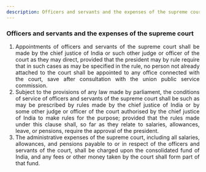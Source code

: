 ```yaml
---
description: Officers and servants and the expenses of the supreme court
---
```


### Officers and servants and the expenses of the supreme court

1. <div style="text-align: justify"> Appointments of officers and servants of the supreme court shall be made by the chief justice of India or such other judge or officer of the court as they may direct, provided that the president may by rule require that in such cases as may be specified in the rule, no person not already attached to the court shall be appointed to any office connected with the court, save after consultation with the union public service commission.
2. <div style="text-align: justify"> Subject to the provisions of any law made by parliament, the conditions of service of officers and servants of the supreme court shall be such as may be prescribed by rules made by the chief justice of India or by some other judge or officer of the court authorised by the chief justice of India to make rules for the purpose; provided that the rules made under this clause shall, so far as they relate to salaries, allowances, leave, or pensions, require the approval of the president.
3. <div style="text-align: justify"> The administrative expenses of the supreme court, including all salaries, allowances, and pensions payable to or in respect of the officers and servants of the court, shall be charged upon the consolidated fund of India, and any fees or other money taken by the court shall form part of that fund.
